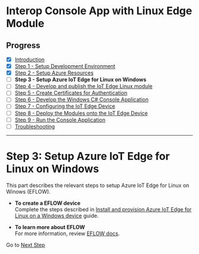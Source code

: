 # Interop Console App with Linux Edge Module
## Progress

- [x] [Introduction](../README.md)  
- [x] [Step 1 - Setup Development Environment](./Setup%20DevVM.MD)   
- [x] [Step 2 - Setup Azure Resources](./Setup%20Azure%20Resources.MD)  
- [ ] **Step 3 - Setup Azure IoT Edge for Linux on Windows** 
- [ ] [Step 4 - Develop and publish the IoT Edge Linux module](./Develop%20and%20publish%20the%20IoT%20edge%20Linux%20module.MD)  
- [ ] [Step 5 - Create Certificates for Authentication](./Create%20Certificates%20for%20Authentication.MD)  
- [ ] [Step 6 - Develop the Windows C# Console Application](./Develop%20the%20Windows%20C%23%20Console%20Application.MD)  
- [ ] [Step 7 - Configuring the IoT Edge Device](./Configuring%20the%20IoT%20Edge%20Device.MD)  
- [ ] [Step 8 - Deploy the Modules onto the IoT Edge Device](./Deploy%20the%20Modules%20onto%20the%20IoT%20Edge%20Device.MD)  
- [ ] [Step 9 - Run the Console Application](./Run%20the%20Console%20Application.MD)  
- [ ] [Troubleshooting](./Troubleshooting.md)  
---
# Step 3: Setup Azure IoT Edge for Linux on Windows
This part describes the relevant steps to setup Azure IoT Edge for Linux on Winows (EFLOW).

* **To create a EFLOW device**  
 Complete the steps described in [Install and provision Azure IoT Edge for Linux on a Windows device](https://docs.microsoft.com/azure/iot-edge/how-to-install-iot-edge-on-windows) guide. 
 
* **To learn more about EFLOW**  
 For more information, review [EFLOW docs](https://docs.microsoft.com/azure/iot-edge/iot-edge-for-linux-on-windows).
 

 Go to [Next Step](./Develop%20and%20publish%20the%20IoT%20edge%20Linux%20module.MD)  
